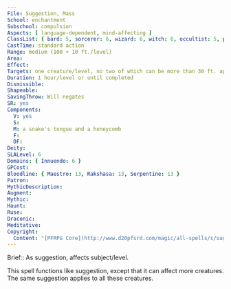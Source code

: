 ```yaml
---
File: Suggestion, Mass
School: enchantment
Subschool: compulsion
Aspects: [ language-dependent, mind-affecting ]
ClassList: { bard: 5, sorcerer: 6, wizard: 6, witch: 6, occultist: 5, psychic: 5, mesmerist: 5 }
CastTime: standard action
Range: medium (100 + 10 ft./level)
Area: 
Effect: 
Targets: one creature/level, no two of which can be more than 30 ft. apart
Duration: 1 hour/level or until completed
Dismissible: 
Shapeable: 
SavingThrow: Will negates
SR: yes
Components:
  V: yes
  S: 
  M: a snake's tongue and a honeycomb
  F: 
  DF: 
Deity: 
SLALevel: 6
Domains: { Innuendo: 6 }
GPCost: 
Bloodline: { Maestro: 13, Rakshasa: 13, Serpentine: 13 }
Patron: 
MythicDescription: 
Augment: 
Mythic: 
Haunt: 
Ruse: 
Draconic: 
Meditative: 
Copyright:
  Content: "[PFRPG Core](http://www.d20pfsrd.com/magic/all-spells/s/suggestion)"
---
```

Brief:: As suggestion, affects subject/level.

This spell functions like suggestion, except that it can affect more creatures. The same suggestion applies to all these creatures.
